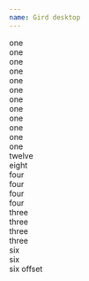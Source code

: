```yaml
---
name: Gird desktop
---
```

<div class="row row--demo">
    <div class="col-md-1">one</div>
    <div class="col-md-1">one</div>
    <div class="col-md-1">one</div>
    <div class="col-md-1">one</div>
    <div class="col-md-1">one</div>
    <div class="col-md-1">one</div>
    <div class="col-md-1">one</div>
    <div class="col-md-1">one</div>
    <div class="col-md-1">one</div>
    <div class="col-md-1">one</div>
    <div class="col-md-1">one</div>
    <div class="col-md-1">one</div>
</div>
<div class="row row--demo">
  <div class="col-md-12">twelve</div>
</div>
<div class="row row--demo">
  <div class="col-md-8">eight</div>
  <div class="col-md-4">four</div>
</div>
<div class="row row--demo">
  <div class="col-md-4">four</div>
  <div class="col-md-4">four</div>
  <div class="col-md-4">four</div>
</div>
<div class="row row--demo">
  <div class="col-md-3">three</div>
  <div class="col-md-3">three</div>
  <div class="col-md-3">three</div>
  <div class="col-md-3">three</div>
</div>
<div class="row row--demo">
  <div class="col-md-6">six</div>
  <div class="col-md-6">six</div>
</div>
<div class="row row--demo">
  <div class="col-md-6 col-md-offset-6">six offset</div>
</div>
